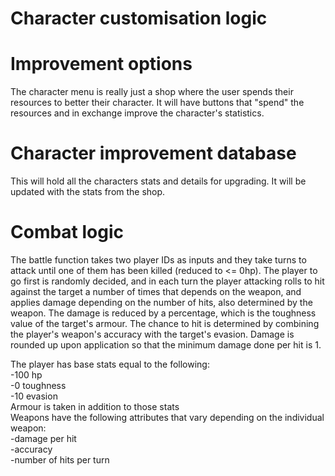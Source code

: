 # Character customisation logic

# Improvement options
The character menu is really just a shop where the user spends their resources to better their character. It will have buttons that "spend" the resources and in exchange improve the character's statistics.

# Character improvement database
This will hold all the characters stats and details for upgrading. It will be updated with the stats from the shop.

# Combat logic
The battle function takes two player IDs as inputs and they take turns to attack until one of them has been killed (reduced to <= 0hp). The player to go first is randomly decided, and in each turn the player attacking rolls to hit against the target a number of times that depends on the weapon, and applies damage depending on the number of hits, also determined by the weapon. The damage is reduced by a percentage, which is the toughness value of the target's armour. The chance to hit is determined by combining the player's weapon's accuracy with the target's evasion. Damage is rounded up upon application so that the minimum damage done per hit is 1.  

The player has base stats equal to the following:  
  -100 hp  
  -0 toughness  
  -10 evasion  
Armour is taken in addition to those stats  
Weapons have the following attributes that vary depending on the individual weapon:  
  -damage per hit  
  -accuracy  
  -number of hits per turn
